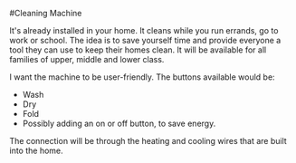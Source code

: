 #Cleaning Machine 

It's already installed in your home. It cleans while you run errands, go to work or school. The idea is to save yourself time and provide everyone a tool they can use to keep their homes clean. It will be available for all families of upper, middle and lower class.

I want the machine to be user-friendly. The buttons available would be: 

* Wash
* Dry
* Fold
 * Possibly adding an on or off button, to save energy.

The connection will be through the heating and cooling wires that are built into the home. 

